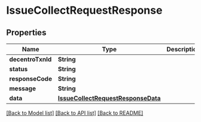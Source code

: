 # IssueCollectRequestResponse

## Properties
Name | Type | Description | Notes
------------ | ------------- | ------------- | -------------
**decentroTxnId** | **String** |  | [optional] 
**status** | **String** |  | [optional] 
**responseCode** | **String** |  | [optional] 
**message** | **String** |  | [optional] 
**data** | [**IssueCollectRequestResponseData**](IssueCollectRequestResponseData.md) |  | [optional] 

[[Back to Model list]](../README.md#models) [[Back to API list]](../README.md#api-endpoints) [[Back to README]](../README.md)


